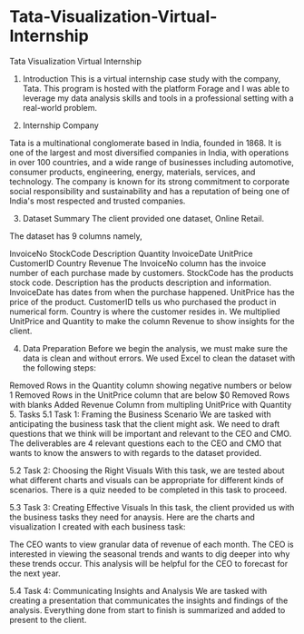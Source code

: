 # Tata-Visualization-Virtual-Internship
Tata Visualization Virtual Internship
1. Introduction
This is a virtual internship case study with the company, Tata. This program is hosted with the platform Forage and I was able to leverage my data analysis skills and tools in a professional setting with a real-world problem.

2. Internship Company

Tata is a multinational conglomerate based in India, founded in 1868. It is one of the largest and most diversified companies in India, with operations in over 100 countries, and a wide range of businesses including automotive, consumer products, engineering, energy, materials, services, and technology. The company is known for its strong commitment to corporate social responsibility and sustainability and has a reputation of being one of India's most respected and trusted companies.

3. Dataset Summary
The client provided one dataset, Online Retail.

The dataset has 9 columns namely,

InvoiceNo
StockCode
Description
Quantity
InvoiceDate
UnitPrice
CustomerID
Country
Revenue
The InvoiceNo column has the invoice number of each purchase made by customers. StockCode has the products stock code. Description has the products description and information. InvoiceDate has dates from when the purchase happened. UnitPrice has the price of the product. CustomerID tells us who purchased the product in numerical form. Country is where the customer resides in. We multiplied UnitPrice and Quantity to make the column Revenue to show insights for the client.

4. Data Preparation
Before we begin the analysis, we must make sure the data is clean and without errors. We used Excel to clean the dataset with the following steps:

Removed Rows in the Quantity column showing negative numbers or below 1
Removed Rows in the UnitPrice column that are below $0
Removed Rows with blanks
Added Revenue Column from multipling UnitPrice with Quantity
5. Tasks
5.1 Task 1: Framing the Business Scenario
We are tasked with anticipating the business task that the client might ask. We need to draft questions that we think will be important and relevant to the CEO and CMO. The deliverables are 4 relevant questions each to the CEO and CMO that wants to know the answers to with regards to the dataset provided.

5.2 Task 2: Choosing the Right Visuals
With this task, we are tested about what different charts and visuals can be appropriate for different kinds of scenarios. There is a quiz needed to be completed in this task to proceed.

5.3 Task 3: Creating Effective Visuals
In this task, the client provided us with the business tasks they need for anaysis. Here are the charts and visualization I created with each business task:

The CEO wants to view granular data of revenue of each month. The CEO is interested in viewing the seasonal trends and wants to dig deeper into why these trends occur. This analysis will be helpful for the CEO to forecast for the next year.

5.4 Task 4: Communicating Insights and Analysis
We are tasked with creating a presentation that communicates the insights and findings of the analysis. Everything done from start to finish is summarized and added to present to the client.
